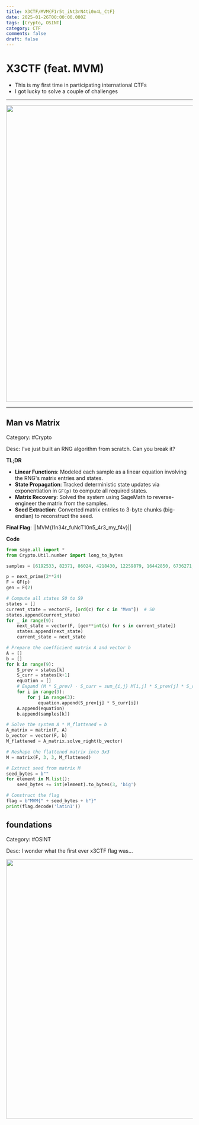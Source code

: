 ```yaml
---
title: X3CTF/MVM{F1r5t_iNt3rN4ti0n4L_CtF}
date: 2025-01-26T00:00:00.000Z
tags: [Crypto, OSINT]
category: CTF
comments: false
draft: false
---
```


# X3CTF (feat. MVM)

- This is my first time in participating international CTFs
- I got lucky to solve a couple of challenges

---

<img src="/images/x3ctf-cert.png" width="800">

---

## Man vs Matrix

Category: #Crypto

Desc: I've just built an RNG algorithm from scratch. Can you break it?

**TL;DR**

- **Linear Functions**: Modeled each sample as a linear equation involving the RNG's matrix entries and states.
- **State Propagation**: Tracked deterministic state updates via exponentiation in `GF(p)` to compute all required states.
- **Matrix Recovery**: Solved the system using SageMath to reverse-engineer the matrix from the samples.
- **Seed Extraction**: Converted matrix entries to 3-byte chunks (big-endian) to reconstruct the seed.

**Final Flag**: ||MVM{l1n34r_fuNcT10n5_4r3_my_f4v}||

**Code**

```python
from sage.all import *
from Crypto.Util.number import long_to_bytes

samples = [6192533, 82371, 86024, 4218430, 12259879, 16442850, 6736271, 7418630, 15483781]

p = next_prime(2**24)
F = GF(p)
gen = F(2)

# Compute all states S0 to S9
states = []
current_state = vector(F, [ord(c) for c in "Mvm"])  # S0
states.append(current_state)
for _ in range(9):
    next_state = vector(F, [gen**int(s) for s in current_state])
    states.append(next_state)
    current_state = next_state

# Prepare the coefficient matrix A and vector b
A = []
b = []
for k in range(9):
    S_prev = states[k]
    S_curr = states[k+1]
    equation = []
    # Expand (M * S_prev) ⋅ S_curr = sum_{i,j} M[i,j] * S_prev[j] * S_curr[i]
    for i in range(3):
        for j in range(3):
            equation.append(S_prev[j] * S_curr[i])
    A.append(equation)
    b.append(samples[k])

# Solve the system A * M_flattened = b
A_matrix = matrix(F, A)
b_vector = vector(F, b)
M_flattened = A_matrix.solve_right(b_vector)

# Reshape the flattened matrix into 3x3
M = matrix(F, 3, 3, M_flattened)

# Extract seed from matrix M
seed_bytes = b""
for element in M.list():
    seed_bytes += int(element).to_bytes(3, 'big')

# Construct the flag
flag = b"MVM{" + seed_bytes + b"}"
print(flag.decode('latin1'))
```

## foundations

Category: #OSINT

Desc: I wonder what the first ever x3CTF flag was...

<img src="/images/Screenshot 2025-01-26 at 10.24.07 AM.png" width="700">
